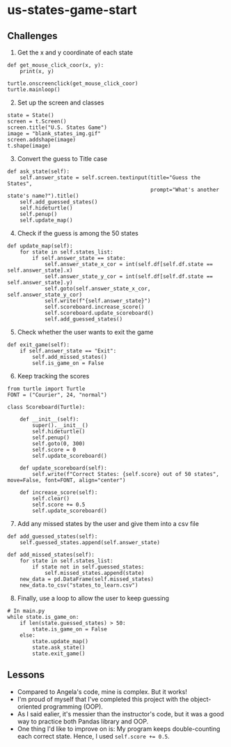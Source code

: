 # us-states-game-start
## Challenges
1. Get the x and y coordinate of each state
```
def get_mouse_click_coor(x, y):
    print(x, y)

turtle.onscreenclick(get_mouse_click_coor)
turtle.mainloop()
```
2. Set up the screen and classes
```
state = State()
screen = t.Screen()
screen.title("U.S. States Game")
image = "blank_states_img.gif"
screen.addshape(image)
t.shape(image)
```
3. Convert the guess to Title case
```
def ask_state(self):
    self.answer_state = self.screen.textinput(title="Guess the States",
                                              prompt="What's another state's name?").title()
    self.add_guessed_states()
    self.hideturtle()
    self.penup()
    self.update_map()

```
4. Check if the guess is among the 50 states
```
def update_map(self):
    for state in self.states_list:
        if self.answer_state == state:
            self.answer_state_x_cor = int(self.df[self.df.state == self.answer_state].x)
            self.answer_state_y_cor = int(self.df[self.df.state == self.answer_state].y)
            self.goto(self.answer_state_x_cor, self.answer_state_y_cor)
            self.write(f"{self.answer_state}")
            self.scoreboard.increase_score()
            self.scoreboard.update_scoreboard()
            self.add_guessed_states()
```
5. Check whether the user wants to exit the game
```
def exit_game(self):
    if self.answer_state == "Exit":
        self.add_missed_states()
        self.is_game_on = False
```
6. Keep tracking the scores
```
from turtle import Turtle
FONT = ("Courier", 24, "normal")

class Scoreboard(Turtle):

    def __init__(self):
        super().__init__()
        self.hideturtle()
        self.penup()
        self.goto(0, 300)
        self.score = 0
        self.update_scoreboard()

    def update_scoreboard(self):
        self.write(f"Correct States: {self.score} out of 50 states", move=False, font=FONT, align="center")

    def increase_score(self):
        self.clear()
        self.score += 0.5
        self.update_scoreboard()
```
7. Add any missed states by the user and give them into a csv file
```
def add_guessed_states(self):
    self.guessed_states.append(self.answer_state)

def add_missed_states(self):
    for state in self.states_list:
        if state not in self.guessed_states:
            self.missed_states.append(state)
    new_data = pd.DataFrame(self.missed_states)
    new_data.to_csv("states_to_learn.csv")
```
8. Finally, use a loop to allow the user to keep guessing
```
# In main.py
while state.is_game_on:
    if len(state.guessed_states) > 50:
        state.is_game_on = False
    else:
        state.update_map()
        state.ask_state()
        state.exit_game()
```        
## Lessons
- Compared to Angela's code, mine is complex. But it works!
- I'm proud of myself that I've completed this project with the object-oriented programming (OOP).
- As I said ealier, it's messier than the instructor's code, but it was a good way to practice both Pandas library and OOP.
- One thing I'd like to improve on is: My program keeps double-counting each correct state. Hence, I used `self.score += 0.5`.
